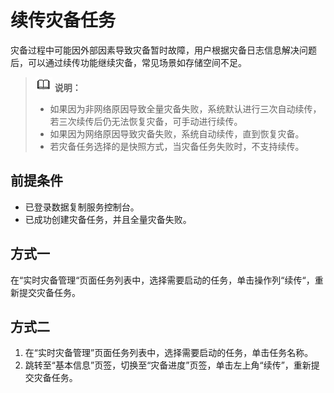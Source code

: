 # 续传灾备任务<a name="drs_03_0027"></a>

灾备过程中可能因外部因素导致灾备暂时故障，用户根据灾备日志信息解决问题后，可以通过续传功能继续灾备，常见场景如存储空间不足。

>![](public_sys-resources/icon-note.gif) **说明：** 
>-   如果因为非网络原因导致全量灾备失败，系统默认进行三次自动续传，若三次续传后仍无法恢复灾备，可手动进行续传。
>-   如果因为网络原因导致灾备失败，系统自动续传，直到恢复灾备。
>-   若灾备任务选择的是快照方式，当灾备任务失败时，不支持续传。

## 前提条件<a name="section16256919193311"></a>

-   已登录数据复制服务控制台。
-   已成功创建灾备任务，并且全量灾备失败。

## 方式一<a name="section4298797218435"></a>

在“实时灾备管理“页面任务列表中，选择需要启动的任务，单击操作列“续传“，重新提交灾备任务。

## 方式二<a name="section3786142941816"></a>

1.  在“实时灾备管理”页面任务列表中，选择需要启动的任务，单击任务名称。
2.  跳转至“基本信息”页签，切换至“灾备进度”页签，单击左上角“续传”，重新提交灾备任务。

